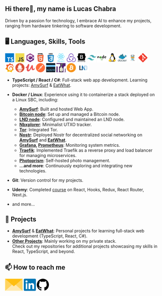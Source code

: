 ## Hi there👋, my name is Lucas Chabra

Driven by a passion for technology, I embrace AI to enhance my projects, ranging from hardware tinkering to software development.

## 🖥️ Languages, Skills, Tools

[<img src="assets/typescript.svg" alt="typescript" width="30" height="30">](https://www.typescriptlang.org/)
[<img src="assets/javascript.svg" alt="javascript" width="30" height="30">](https://developer.mozilla.org/en-US/docs/Web/JavaScript)
[<img src="assets/csharp.svg" alt="csharp" width="30" height="30">](https://www.w3schools.com/cs/)
[<img src="assets/html5.svg" alt="html5" width="30" height="30">](https://www.w3.org/html/)
[<img src="assets/css3.svg" alt="css3" width="30" height="30">](https://www.w3schools.com/css/)
[<img src="assets/react.svg" alt="react" width="30" height="30">](https://reactjs.org/)
[<img src="assets/redux.svg" alt="redux" width="30" height="30">](https://redux.js.org)
[<img src="assets/bootstrap.svg" alt="bootstrap" width="30" height="30">](https://getbootstrap.com)
[<img src="assets/tailwind.svg" alt="tailwind" width="30" height="30">](https://tailwindcss.com/)
[<img src="assets/nodejs.svg" alt="nodejs" width="30" height="30">](https://nodejs.org)
[<img src="assets/linux.svg" alt="linux" width="30" height="30">](https://www.linux.org/)
[<img src="assets/docker.svg" alt="docker" width="30" height="30">](https://www.docker.com/)
[<img src="assets/traefik.png" alt="traefik" width="30" height="30">](https://github.com/traefik/traefik)
[<img src="assets/git.svg" alt="git" width="30" height="30">](https://git-scm.com/)
[<img src="assets/grafana.svg" alt="grafana" width="30" height="30">](https://grafana.com)
[<img src="assets/prometheus.svg" alt="prometheus" width="30" height="30">](https://prometheus.io/)
[<img src="assets/udemy.svg" alt="udemy" width="30" height="30">](https://www.udemy.com/)
[<img src="assets/postman.svg" alt="postman" width="30" height="30">](https://postman.com)
[<img src="assets/nostr.jpg" alt="nostr" width="30" height="30">](https://github.com/nostr-protocol/nostr)
[<img src="assets/tor.png" alt="tor" width="30" height="30">](https://www.torproject.org/)
[<img src="assets/btc.svg" alt="bitcoin" width="30" height="30">](https://bitcoin.org)
[<img src="assets/lnd.png" alt="lnd" width="40" height="30">](https://github.com/lightningnetwork/lnd)

- **TypeScript / React / C#**: Full-stack web app development. Learning projects: [AmySurf](https://github.com/lchabra/AmySurf) & [EatWhat](https://github.com/lchabra/EatWhat).
- **Docker / Linux**: Experience using it to containerize a stack deployed on a Linux SBC, including:

  - **[AmySurf](https://github.com/lchabra/AmySurf)**: Built and hosted Web App.
  - **[Bitcoin node](https://github.com/bitcoin/bitcoin)**: Set up and managed a Bitcoin node.
  - **[LND node](https://github.com/lightningnetwork/lnd)**: Configured and maintained an LND node.
  - **[Nbxplorer](https://hub.docker.com/r/nicolasdorier/nbxplorer/)**: Minimalist UTXO tracker.
  - **[Tor](https://www.torproject.org/)**: Integrated Tor.
  - **[Nostr](https://github.com/fiatjaf/nostr)**: Deployed Nostr for decentralized social networking on **[AmySurf](https://github.com/lchabra/AmySurf)** and **[EatWhat](https://github.com/lchabra/EatWhat)**.
  - **[Grafana](https://grafana.com/), [Prometheus](https://prometheus.io/)**: Monitoring system metrics.
  - **[Traefik](https://traefik.io/)**: Implemented Traefik as a reverse proxy and load balancer for managing microservices.
  - **[Photoprism](https://github.com/photoprism/photoprism)**: Self-hosted photo management.
  - **...and more**: Continuously exploring and integrating new technologies.

- **Git**: Version control for my projects.
- **Udemy**: Completed [course](https://www.udemy.com/course/react-the-complete-guide-incl-redux/) on React, Hooks, Redux, React Router, Next.js.

- and more...

## 🚀 Projects

- **[AmySurf](https://github.com/lchabra/AmySurf)** & **[EatWhat](https://github.com/lchabra/EatWhat)**: Personal projects for learning full-stack web development (TypeScript, React, C#).
- **[Other Projects](https://github.com/lchabra?tab=repositories)**: Mainly working on my private stack.  
  Check out my repositories for additional projects showcasing my skills in React, TypeScript, and beyond.

## 📫 How to reach me

[<img src="assets/envelope.png" height="40px">](mailto:lucas.chabra@gmail.com)
[<img src="assets/linkedin.svg" alt="LinkedIn" height="40px">](https://www.linkedin.com/in/lucaschabra/)
[<img src="assets/github.svg" alt="GitHub" height="40px">](https://github.com/lchabra)

